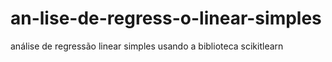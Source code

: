 # an-lise-de-regress-o-linear-simples
análise de regressão linear simples usando a biblioteca scikitlearn
